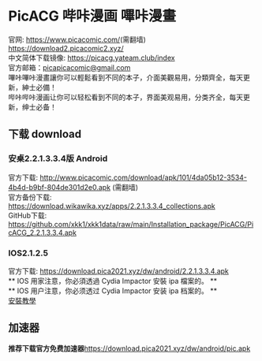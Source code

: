 # <span id="begin">PicACG 哔咔漫画 嗶咔漫畫</span>

官网: <https://www.picacomic.com/>(需翻墙) <https://download2.picacomic2.xyz/>  
中文简体下载镜像: <https://picacg.yateam.club/index>  
官方邮箱：picapicacomic@gmail.com  
嗶咔嗶咔漫畫讓你可以輕鬆看到不同的本子，介面美觀易用，分類齊全，每天更新，紳士必備！  
哔咔哔咔漫画让你可以轻松看到不同的本子，界面美观易用，分类齐全，每天更新，绅士必备！  

## 下载 download

### 安桌2.2.1.3.3.4版 Android
官方下载: <http://www.picacomic.com/download/apk/101/4da05b12-3534-4b4d-b9bf-804de301d2e0.apk> (需翻墙)  
官方备份下载: <https://download.wikawika.xyz/apps/2.2.1.3.3.4_collections.apk>  
GitHub下载: <https://github.com/xkk1/xkk1data/raw/main/Installation_package/PicACG/PicACG_2.2.1.3.3.4.apk>  

###  IOS2.1.2.5
官方下载: <https://download.pica2021.xyz/dw/android/2.2.1.3.3.4.apk>  
** IOS 用家注意，你必須透過 Cydia Impactor 安裝 ipa 檔案的。  **  
** IOS 用户注意，你必须透过 Cydia Impactor 安装 ipa 档案的。  **  
[安裝教學](https://mrmad.com.tw/cydia-impactor)  

## 加速器

**推荐下载官方免费加速器**<https://download.pica2021.xyz/dw/android/pic.apk>  
